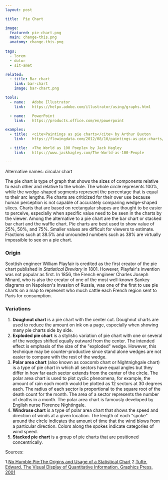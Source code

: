 ```yaml
---
layout: post

title:  Pie Chart

image:
  featured: pie-chart.png
  main: change-this.png
  anatomy: change-this.png
  
tags:
  - lorem
  - dolor
  - sit-amet

related:
  - title: Bar chart
    link: bar-chart
    image: bar-chart.png

tools:
  - name:   Adobe Illustrator
    link:   https://helpx.adobe.com/illustrator/using/graphs.html

  - name:   PowerPoint
    link:   https://products.office.com/en/powerpoint

examples:
  - title:  <cite>Paintings as pie charts</cite> by Arthur Buxton 
    link:   https://flowingdata.com/2012/08/10/paintings-as-pie-charts/

  - title:  <The World as 100 Poeple> by Jack Hagley
    link:   https://www.jackhagley.com/The-World-as-100-People

---
```

Alternative names: circular chart

The pie chart is type of graph that shows the sizes of components relative to each other and relative to the whole. The whole circle represents 100%, while the wedge-shaped segments represent the percentage that is equal to their arc lengths. Pie charts are criticized for their over use because human perception is not capable of accurately comparing wedge-shaped slices. Charts that are based on rectangular shapes are thought to be easier to perceive, especially when specific value need to be seen in the charts by the viewer. Among the alternative to a pie chart are the bar chart or stacked bar chart and the waffle chart. Pie charts are best used to show value of 25%, 50%, and 75%. Smaller values are difficult for viewers to estimate. Fractions such at 38.5% and unrounded numbers such as 38% are virtually impossible to see on a pie chart.

### Origin

Scottish engineer William Playfair is credited as the first creator of the pie chart published in *Statistical Breviary* in 1801. However, Playfair's invention was not popular as first. In 1856, the French engineer Charles Joseph Minard, who is also the creator of one of the most well-known Sankey diagrams on Napoleon's Invasion of Russia, was one of the first to use pie charts on a map to represent who much cattle each French region sent to Paris for consumption.

### Variations
1. <b>Doughnut chart</b> is a pie chart with the center cut. Doughnut charts are used to reduce the amount on ink on a page, especially when showing many pie charts side by side.
2. <b>Exploded pie chart</b> is a stylistic variation of pie chart with one or several of the wedges shifted equally outward from the center. The intended effect is emphasis of the size of the "exploded" wedge. However, this technique may be counter-productive since stand alone wedges are not easier to compare with the rest of the wedge.
3. <b>Polar area chart</b> (also known as coxcomb chart or Nightnighgale chart) is a type of pie chart in which all sectors have equal angles but they differ in how far each sector extends from the center of the circle. The polar area chart is used to plot cyclic phenomena, for example, the amount of rain each month would be plotted as 12 sectors at 30 degrees each. The radius of each sector is proportional to the square root of the death count for the month. The area of a sector represents the number of deaths in a month. The polar area chart is famously developed by English nurse Florence Nightingale.
4. <b>Windrose chart</b> is a type of polar area chart that shows the speed and direction of winds at a given location. The length of each "spoke" around the circle indicates the amount of time that the wind blows from a particular direction. Colors along the spokes indicate categories of wind speed. 
5. <b>Stacked pie chart</b> is a group of pie charts that are positioned concentrically.

Sources:

1.[No Humble Pie:The Origins and Usage of a Statistical Chart](http://www.psych.utoronto.ca/users/spence/Spence%202005.pdf)
2.[Tufte, Edward. The Visual Display of Quantitative Information. Graphics Press, 2001](https://cyber.rms.moe/books/03%20-%20General%20Science/The%20Visual%20Display%20of%20Quantitative%20Information%20-%20Edward%20Tufte.pdf)